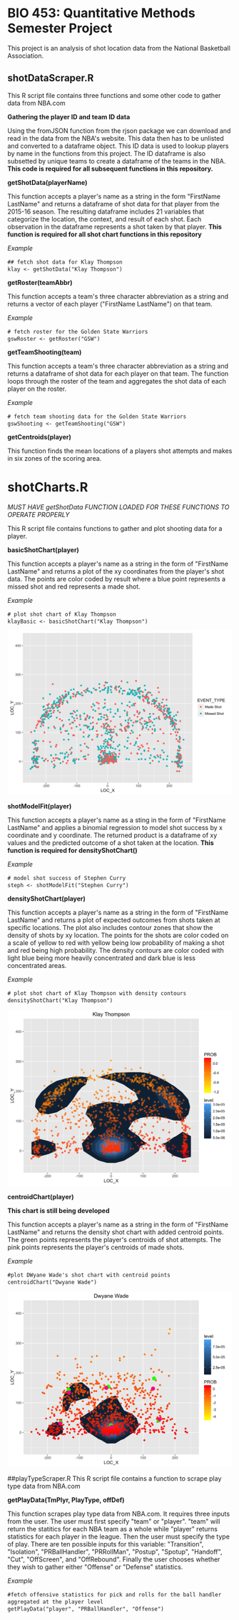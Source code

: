 BIO 453: Quantitative Methods Semester Project
=========================
This project is an analysis of shot location data from the National Basketball Association. 

## shotDataScraper.R
This R script file contains three functions and some other code to gather data from NBA.com

__Gathering the player ID and team ID data__

Using the fromJSON function from the rjson package we can download and read in the data from the NBA's website. This data then has to be unlisted and converted to a dataframe object. This ID data is used to lookup players by name in the functions from this project. The ID dataframe is also subsetted by unique teams to create a dataframe of the teams in the NBA. 
__This code is required for all subsequent functions in this repository.__

__getShotData(playerName)__

This function accepts a player's name as a string in the form "FirstName LastName" and returns a dataframe of shot data for that player from the 2015-16 season. The resulting dataframe includes 21 variables that categorize the location, the context, and result of each shot. Each observation in the dataframe represents a shot taken by that player. 
__This function is required for all shot chart functions in this repository__

  *Example*

```
## fetch shot data for Klay Thompson
klay <- getShotData("Klay Thompson")
```
__getRoster(teamAbbr)__

This function accepts a team's three character abbreviation as a string and returns a vector of each player ("FirstName LastName") on that team. 

*Example*
```
# fetch roster for the Golden State Warriors
gswRoster <- getRoster("GSW")
```
__getTeamShooting(team)__

This function accepts a team's three character abbreviation as a string and returns a dataframe of shot data for each player on that team. The function loops through the roster of the team and aggregates the shot data of each player on the roster.

*Example*
```
# fetch team shooting data for the Golden State Warriors
gswShooting <- getTeamShooting("GSW")
```
__getCentroids(player)__

This function finds the mean locations of a players shot attempts and makes in six zones of the scoring area.

# shotCharts.R
*MUST HAVE getShotData FUNCTION LOADED FOR THESE FUNCTIONS TO OPERATE PROPERLY*

This R script file contains functions to gather and plot shooting data for a player.

__basicShotChart(player)__

This function accepts a player's name as a string in the form of "FirstName LastName" and returns a plot of the xy coordinates from the player's shot data. The points are color coded by result where a blue point represents a missed shot and red represents a made shot. 

*Example*
```
# plot shot chart of Klay Thompson
klayBasic <- basicShotChart("Klay Thompson")
```

![alt tag](https://raw.githubusercontent.com/oshimamh/nbaProj/master/klayBasic.png)


__shotModelFit(player)__

This function accepts a player's name as a sting in the form of "FirstName LastName" and applies a binomial regression to model shot success by x coordinate and y coordinate. The returned product is a dataframe of xy values and the predicted outcome of a shot taken at the location.
__This function is required for densityShotChart()__

*Example*
```
# model shot success of Stephen Curry
steph <- shotModelFit("Stephen Curry")
```

__densityShotChart(player)__

This function accepts a player's name as a string in the form of "FirstName LastName" and returns a plot of expected outcomes from shots taken at specific locations. The plot also includes contour zones that show the density of shots by xy location. The points for the shots are color coded on a scale of yellow to red with yellow being low probability of making a shot and red being high probability. The density contours are color coded with light blue being more heavily concentrated and dark blue is less concentrated areas.

*Example*
```
# plot shot chart of Klay Thompson with density contours
densityShotChart("Klay Thompson")
```
![alt tag](https://raw.githubusercontent.com/oshimamh/nbaProj/master/klayDens.png)

__centroidChart(player)__

__This chart is still being developed__

This function accepts a player's name as a string in the form of "FirstName LastName" and returns the density shot chart with added centroid points. The green points represents the player's centroids of shot attempts. The pink points represents the player's centroids of made shots. 

*Example*
```
#plot DWyane Wade's shot chart with centroid points
centroidChart("Dwyane Wade")
```
![alt tag](https://github.com/oshimamh/nbaProj/blob/master/dWadeCent.png)

##playTypeScraper.R
This R script file contains a function to scrape play type data from NBA.com

__getPlayData(TmPlyr, PlayType, offDef)__

This function scrapes play type data from NBA.com. It requires three inputs from the user. The user must first specify "team" or "player". "team" will return the statitics for each NBA team as a whole while "player" returns statistics for each player in the league. Then the user must specify the type of play. There are ten possible inputs for this variable: "Transition", "Isolation", "PRBallHandler", "PRRollMan", "Postup", "Spotup", "Handoff", "Cut", "OffScreen", and "OffRebound". Finally the user chooses whether they wish to gather either "Offense" or "Defense" statistics. 

*Example*
```
#fetch offensive statistics for pick and rolls for the ball handler aggregated at the player level
getPlayData("player", "PRBallHandler", "Offense")
```
